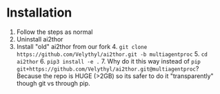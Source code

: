 # Installation

1. Follow the steps as normal
2. Uninstall ai2thor
3. Install "old" ai2thor from our fork
   4. `git clone https://github.com/Velythyl/ai2thor.git -b multiagentproc`
   5. `cd ai2thor`
   6. `pip3 install -e .`
   7. Why do it this way instead of `pip git+https://github.com/Velythyl/ai2thor.git@multiagentproc`? Because the repo is HUGE (>2GB) so its safer to do it "transparently" though git vs through pip.
